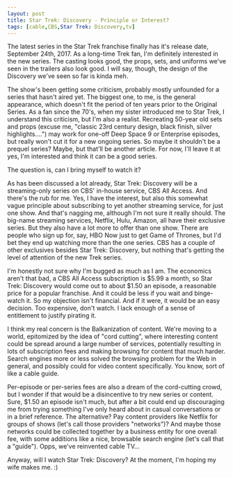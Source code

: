 ```yaml
---
layout: post
title: Star Trek: Discovery - Principle or Interest?
tags: [cable,CBS,Star Trek: Discovery,tv]
---
```

The latest series in the Star Trek franchise finally has it's release date, September 24th, 2017.  As a long-time Trek fan, I'm definitely interested in the new series.  The casting looks good, the props, sets, and uniforms  we've seen in the trailers also look good.  I will say, though, the design of the Discovery we've seen so far is kinda meh.

The show's been getting some criticism, probably mostly unfounded for a series that hasn't aired yet.  The biggest one, to me, is the general appearance, which doesn't fit the period of ten years prior to the Original Series.  As a fan since the 70's, when my sister introduced me to Star Trek, I understand this criticism, but I'm also a realist.  Recreating 50-year old sets and props (excuse me, "classic 23rd century design, black finish, silver highlights....") may work for one-off Deep Space 9 or Enterprise episodes, but really won't cut it for a new ongoing series.  So maybe it shouldn't be a prequel series?  Maybe, but that'll be another article.  For now, I'll leave it at yes, I'm interested and think it can be a good series.

The question is, can I bring myself to watch it?

As has been discussed a lot already, Star Trek: Discovery will be a streaming-only series on CBS' in-house service, CBS All Access.  And there's the rub for me.  Yes, I have the interest, but also this somewhat vague principle about subscribing to yet another streaming service, for just one show.  And that's nagging me, although I'm not sure it really should.  The big-name streaming services, Netflix, Hulu, Amazon, all have their exclusive series.  But they also have a lot more to offer than one show.  There are people who sign up for, say, HBO Now just to get Game of Thrones, but I'd bet they end up watching more than the one series.  CBS has a couple of other exclusives besides Star Trek: Discovery, but nothing that's getting the level of attention of the new Trek series.

I'm honestly not sure why I'm bugged as much as I am.  The economics aren't that bad, a CBS All Access subscription is $5.99 a month, so Star Trek: Discovery would come out to about $1.50 an episode, a reasonable price for a popular franchise.  And it could be less if you wait and binge-watch it.  So my objection isn't financial.  And if it were, it would be an easy decision.  Too expensive, don't watch.  I lack enough of a sense of  entitlement to justify pirating it. 

I think my real concern is the Balkanization of content.  We're moving to a world, epitomized by the idea of "cord cutting", where interesting content could be spread around a large number of services, potentially resulting in lots of subscription fees and making browsing for content that much harder.  Search engines more or less solved the browsing problem for the Web in general, and possibly could for video content specifically.  You know, sort of like a cable guide.  

Per-episode or per-series fees are also a dream of the cord-cutting crowd, but I wonder if that would be a disincentive to try new series or content.  Sure, $1.50 an episode isn't much, but after a bit could end up discouraging me from trying something I've only heard about in casual conversations or in a brief reference.  The alternative?  Pay content providers like Netflix for groups of shows (let's call those providers "networks")?  And maybe those networks could be collected together by a business entity for one overall fee, with some additions like a nice, browsable search engine (let's call that a "guide").  Opps, we've reinvented cable TV...


Anyway, will I watch Star Trek: Discovery?  At the moment, I'm hoping my wife makes me.  :)
